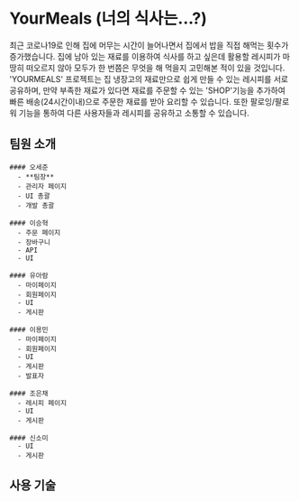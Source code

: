 

# YourMeals (너의 식사는...?)

최근 코로나19로 인해 집에 머무는 시간이 늘어나면서 집에서 밥을 직접 해먹는 횟수가 증가했습니다.
집에 남아 있는 재료를 이용하여 식사를 하고 싶은데 활용할 레시피가 마땅히 떠오르지 않아 
모두가 한 번쯤은 무엇을 해 먹을지 고민해본 적이 있을 것입니다.
'YOURMEALS' 프로젝트는 집 냉장고의 재료만으로 쉽게 만들 수 있는 레시피를 서로 공유하며, 
만약 부족한 재료가 있다면 재료를 주문할 수 있는 'SHOP'기능을 추가하여 빠른 배송(24시간이내)으로 주문한 재료를 받아 요리할 수 있습니다.
또한 팔로잉/팔로워 기능을 통하여 다른 사용자들과 레시피를 공유하고 소통할 수 있습니다.


## 팀원 소개

```
#### 오세준 
  - **팀장**
  - 관리자 페이지
  - UI 총괄
  - 개발 총괄

#### 이승혁
  - 주문 페이지 
  - 장바구니
  - API 
  - UI

#### 유아람
  - 마이페이지
  - 회원페이지
  - UI
  - 게시판

#### 이용민
  - 마이페이지
  - 회원페이지
  - UI
  - 게시판
  - 발표자
  
#### 조은채
  - 레시피 페이지
  - UI
  - 게시판
  
#### 신소미
  - UI
  - 게시판
````


## 사용 기술

